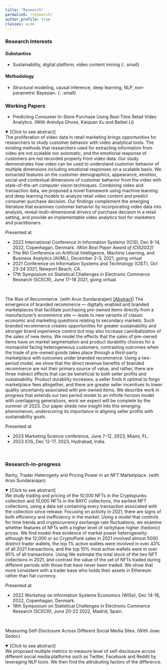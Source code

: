 ```yaml
---
title: "Research"
permalink: /research/
author_profile: true
classes: wide
---
```


### Research Interests

#### Substantive
- Sustainability, digital platform, video content mining
{: .small}
#### Methodology
- Structural modeling, causal inference, deep learning, NLP, non-parametric Bayesian.
{: .small}

### Working Papers
* Predicting Consumer In-Store Purchase Using Real-Time Retail Video Analytics. (With Anindya Ghose, Kaiquan Xu and Beibei Li) 
<details open>
  <summary>[Click to see abstract]</summary>
  The proliferation of video data in retail marketing brings opportunities for researchers to study customer behavior with video analytical tools. The existing methods that researchers used for extracting information from video are not scalable nor automatic, and the emotional response of customers are not recorded properly from video data. Our study demonstrates how video can be used to understand customer behavior of multiple dimensions including emotional responses on a scalable basis. We extracted features on the customer demographics, appearance, emotion, social and contextual dimensions of customer behavior from the video with state-of-the-art computer vision techniques. Combining video and transaction data, we proposed a novel framework using machine learning and deep learning models to analyze retail video content and predict consumer purchase decision. Our findings complement the emerging literature that examines customer behavior by incorporating video data into analysis, reveal multi-dimensional drivers of purchase decision in a retail setting, and provide an implementable video analytics tool for marketers and practitioners. 
</details>

Presented at
  - 2022 International Conference in Information Systems (ICIS), Dec 8-14, 2022, Copenhagan, Denmark. *(Won Best Paper Award of ICIS2022)*
  - The 8th Conference on Artificial Intelligence, Machine Learning, and Business Analytics (AI/ML), December 2-3, 2021, going virtual
  - 2021 Conference on Information Systems and Technology (CIST), Oct 23-24 2021, Newport Beach, CA.
  - 17th Symposium on Statistical Challenges in Electronic Commerce Research (SCECR), June 17-18 2021, going virtual. 
<br>

The Rise of Recommerce. (with Arun Sundararajan) 
<ins>[Abstract]</ins>  The emergence of branded recommerce — digitally enabled and branded marketplaces that facilitate purchasing pre-owned items directly from a manufacturer’s ecommerce site — leads to new variants of classic economic and marketing questions relating to secondary markets. Such branded recommerce creates opportunities for greater sustainability and stronger brand experience control but may also increase cannibalization of the sales of new items. We model the effects that the sales of pre-owned items have on market segmentation and product durability choices for a monopolist facing heterogeneous customers, contrasting outcomes when the trade of pre-owned goods takes place through a third-party marketplace with outcomes under branded recommerce. Using a two-period model, we show that the direct revenue benefits of branded recommerce are not their primary source of value, and rather, there are three indirect effects that can be beneficial to both seller profits and sustainability. Product  durability increases, a seller finds it optimal to forgo marketplace fees altogether, and there are greater seller incentives to lower quality uncertainty associated with pre-owned items. We describe work in progress that extends our two period model to an infinite horizon model with overlapping generations, work we expect will be complete by the summer of 2023. Our paper sheds new insight into this emerging phenomenon, underscoring its importance in aligning seller profits with sustainability goals.
<br>

Presented at
  - 2023 Marketing Science conference, June 7-12, 2023, Miami, FL.
  - 2023 ICIS, Dec 12-17, 2023, Hydrabad, India.
<br>

### Research-in-progress 

Rarity, Trader Heterogeity and Pricing Power in an NFT Marketplace. (with Arun Sundararajan) 
<details open>
  <summary>[Click to see abstract]</summary>
   We study trading and pricing of the 10,000 NFTs in the Cryptopunks collection and 10,000 NFTs in the BAYC collections, the earliest NFT collections, using a data set containing every transaction associated with the collection since release. Focusing on activity in 2021, there are signs of both efficiency and inefficiency in the market. Using a model that controls for time trends and cryptocurrency exchange rate fluctuations, we examine whether features of NFTs with a higher level of rarityhave higher (hedonic) prices. We find model-free evidence of market power heterogeneity: although the 12,000 or so CryptoPunk sales in 2021 involved almost 5000 distinct trader wallets, the top 1% active wallets were involved in over 43% of all 2021 transactions, and the top 10% most active wallets were in over 85% of all transactions. Using We estimate the total stock of the two NFT collections in 2021, and contrast the value of the set of NFTs traded during different periods with those that have never been traded. We show that more consistent with a trader base who holds their assets in Ethereum rather than fiat currency.
</details>

Presented at
  - 2022 Workshop on Information Systems Economics (WISe), Dec 14-16, 2022, Copenhagan, Denmark.
  - 18th Symposium on Statistical Challenges in Electronic Commerce Research (SCECR), June 20-22 2022, Madrid, Spain.
<br>

Measuring Self-Disclosure Across Different Social Media Sites. (With Joao Sedoc) 
<details open>
  <summary>[Click to see abstract]</summary>
 We proposed multiple metrics to measure level of self-disclosure across different social media platforms such as Twitter, Facebook and Reddit by leveraging NLP tools. We then find the attrubuting factors of the difference.
</details>
<br>




